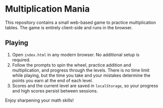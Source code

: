 # Multiplication Mania

This repository contains a small web-based game to practice multiplication tables. The game is entirely client-side and runs in the browser.

## Playing

1. Open `index.html` in any modern browser. No additional setup is required.
2. Follow the prompts to spin the wheel, practice addition and multiplication, and progress through the levels. There is no time limit while playing, but the time you take and your mistakes determine the points you earn at the end of each level.
3. Scores and the current level are saved in `localStorage`, so your progress and high scores persist between sessions.

Enjoy sharpening your math skills!
